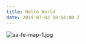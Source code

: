 ```yaml
---
title: Hello World
date: 2019-07-02 18:54:00 Z
---
```


![aa-fe-map-1.jpg](/uploads/aa-fe-map-1.jpg)